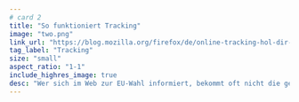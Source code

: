 ```yaml
---
# card 2
title: "So funktioniert Tracking"
image: "two.png"
link_url: "https://blog.mozilla.org/firefox/de/online-tracking-hol-dir-die-kontrolle-zurueck/?utm_source=www.mozilla.org&utm_medium=referral&utm_campaign=election&utm_content=card"
tag_label: "Tracking"
size: "small"
aspect_ratio: "1-1"
include_highres_image: true
desc: "Wer sich im Web zur EU-Wahl informiert, bekommt oft nicht die gesamte Informations-Vielfalt präsentiert. Wir sagen dir, warum."
---
```

